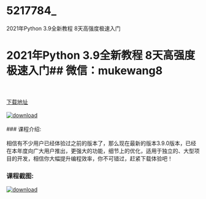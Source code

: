 # 5217784_
2021年Python 3.9全新教程 8天高强度极速入门
# 2021年Python 3.9全新教程 8天高强度极速入门## 微信：mukewang8
<br/></br>[下载地址](http://www.36tz.cn/article/5217784 "下载地址")
<br/></br>[![download](http://36tz.cn/muke_img/2021_01_1-82.png "下载地址")](http://www.36tz.cn/article/5217784 "下载地址")
<br/></br>### 课程介绍:<br/></br>相信有不少用户已经体验过之前的版本了，那么现在最新的版本3.9.0版本，已经在本年度向广大用户推出，更强大的功能，细节上的优化，适用于独立的、大型项目的开发，相信你大幅提升编程效率，你不可错过，赶紧下载体验吧！

### 课程截图:
[![download](http://36tz.cn/muke_img/2021_01_2-97.png "下载地址")](http://www.36tz.cn/article/5217784 "下载地址")
